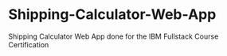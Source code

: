 # Shipping-Calculator-Web-App
Shipping Calculator Web App done for the IBM Fullstack Course Certification
